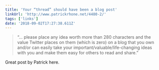 ```yaml
---
title: 'Your “thread” should have been a blog post'
linkUrl: 'http://www.patrickrhone.net/4480-2/'
tags: ['links']
date: '2018-09-02T17:27:38.611Z'
---
```



> “... please place any idea worth more than 280 characters and the value Twitter places on them (which is zero) on a blog that you own and/or can easily take your important/valuable/life-changing ideas with you and make them easy for others to read and share.”

Great post by Patrick here. 
